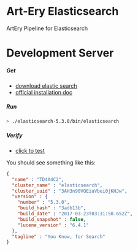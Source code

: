 # Art-Ery Elasticsearch

ArtEry Pipeline for Elasticsearch

# Development Server

##### Get

* [download elastic search](https://www.elastic.co/downloads/elasticsearch)
* [official installation doc](https://www.elastic.co/guide/en/elasticsearch/guide/current/running-elasticsearch.html)

##### Run

```bash
> ./elasticsearch-5.3.0/bin/elasticsearch
```

##### Verify

* [click to test](http://localhost:9200/?pretty)

You should see something like this:

```json
{
  "name" : "TD4A4C2",
  "cluster_name" : "elasticsearch",
  "cluster_uuid" : "3AH3n90VQEiuVbei0jKHJw",
  "version" : {
    "number" : "5.3.0",
    "build_hash" : "3adb13b",
    "build_date" : "2017-03-23T03:31:50.652Z",
    "build_snapshot" : false,
    "lucene_version" : "6.4.1"
  },
  "tagline" : "You Know, for Search"
}
```
